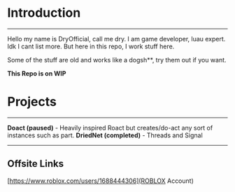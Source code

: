 # Introduction
---
Hello my name is DryOfficial, call me dry. I am game developer, luau expert.
Idk I cant list more. But here in this repo, I work stuff here.

Some of the stuff are old and works like a dogsh**, try them out if you want.

**This Repo is on WIP**

# Projects
---
**Doact (paused)** - Heavily inspired Roact but creates/do-act any sort of instances such as part.
**DriedNet (completed)** - Threads and Signal

---
## Offsite Links
[https://www.roblox.com/users/1688444306](ROBLOX Account)
